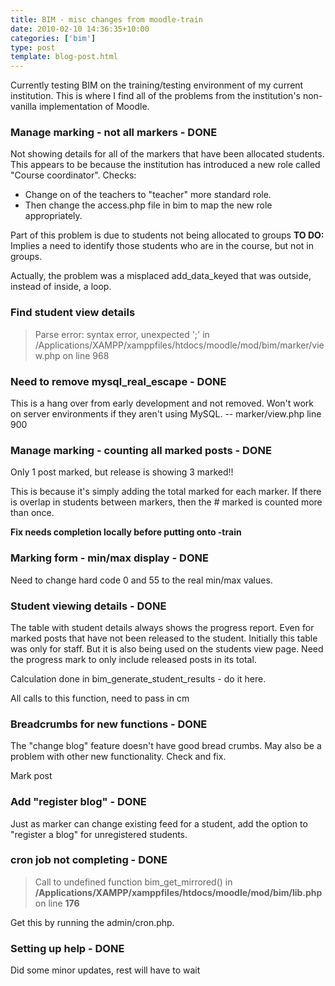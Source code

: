 ```yaml
---
title: BIM - misc changes from moodle-train
date: 2010-02-10 14:36:35+10:00
categories: ['bim']
type: post
template: blog-post.html
---
```

Currently testing BIM on the training/testing environment of my current institution. This is where I find all of the problems from the institution's non-vanilla implementation of Moodle.

### Manage marking - not all markers - DONE

Not showing details for all of the markers that have been allocated students. This appears to be because the institution has introduced a new role called "Course coordinator". Checks:

- Change on of the teachers to "teacher" more standard role.
- Then change the access.php file in bim to map the new role appropriately.

Part of this problem is due to students not being allocated to groups **TO DO:** Implies a need to identify those students who are in the course, but not in groups.

Actually, the problem was a misplaced add\_data\_keyed that was outside, instead of inside, a loop.

### Find student view details

> Parse error: syntax error, unexpected ';' in /Applications/XAMPP/xamppfiles/htdocs/moodle/mod/bim/marker/view.php on line 968

### Need to remove mysql\_real\_escape - DONE

This is a hang over from early development and not removed. Won't work on server environments if they aren't using MySQL. -- marker/view.php line 900

### Manage marking - counting all marked posts - DONE

Only 1 post marked, but release is showing 3 marked!!

This is because it's simply adding the total marked for each marker. If there is overlap in students between markers, then the # marked is counted more than once.

**Fix needs completion locally before putting onto -train**

### Marking form - min/max display - DONE

Need to change hard code 0 and 55 to the real min/max values.

### Student viewing details - DONE

The table with student details always shows the progress report. Even for marked posts that have not been released to the student. Initially this table was only for staff. But it is also being used on the students view page. Need the progress mark to only include released posts in its total.

Calculation done in bim\_generate\_student\_results - do it here.

All calls to this function, need to pass in cm

### Breadcrumbs for new functions - DONE

The "change blog" feature doesn't have good bread crumbs. May also be a problem with other new functionality. Check and fix.

Mark post

### Add "register blog" - DONE

Just as marker can change existing feed for a student, add the option to "register a blog" for unregistered students.

### cron job not completing - DONE

> Call to undefined function bim\_get\_mirrored() in **/Applications/XAMPP/xamppfiles/htdocs/moodle/mod/bim/lib.php** on line **176**  

Get this by running the admin/cron.php.

### Setting up help - DONE

Did some minor updates, rest will have to wait